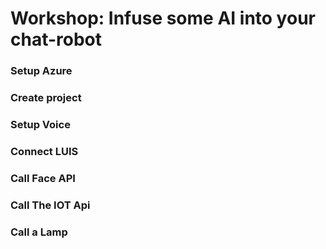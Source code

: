 # Workshop: Infuse some AI into your chat-robot

### Setup Azure

### Create project

### Setup Voice

### Connect LUIS

### Call Face API

### Call The IOT Api

### Call a Lamp









